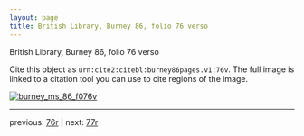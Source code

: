 ```yaml
---
layout: page
title: British Library, Burney 86, folio 76 verso
---
```


British Library, Burney 86, folio 76 verso

Cite this object as `urn:cite2:citebl:burney86pages.v1:76v`.  The full image is linked to a citation tool you can use to cite regions of the image.

[![burney_ms_86_f076v](http://www.homermultitext.org/iipsrv?IIIF=/project/homer/pyramidal/deepzoom/citebl/burney86imgs/v1/burney_ms_86_f076v.tif/full/800,/0/default.jpg)](http://www.homermultitext.org/ict2/?urn=urn:cite2:citebl:burney86imgs.v1:burney_ms_86_f076v) 

---

previous:  [76r](../76r/) | next: [77r](../77r/)